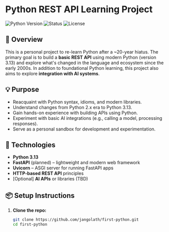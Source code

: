 # Python REST API Learning Project

![Python Version](https://img.shields.io/badge/python-3.13-blue.svg)
![Status](https://img.shields.io/badge/status-experimental-orange.svg)
![License](https://img.shields.io/badge/license-MIT-lightgrey.svg)

## 📘 Overview

This is a personal project to re-learn Python after a ~20-year hiatus. The primary goal is to build a **basic REST API** using modern Python (version 3.13) and explore what's changed in the language and ecosystem since the early 2000s. In addition to foundational Python learning, this project also aims to explore **integration with AI systems**.

## 💡 Purpose

- Reacquaint with Python syntax, idioms, and modern libraries.
- Understand changes from Python 2.x era to Python 3.13.
- Gain hands-on experience with building APIs using Python.
- Experiment with basic AI integrations (e.g., calling a model, processing responses).
- Serve as a personal sandbox for development and experimentation.

## 🚀 Technologies

- **Python 3.13**
- **FastAPI** (planned) – lightweight and modern web framework
- **Uvicorn** – ASGI server for running FastAPI apps
- **HTTP-based REST API** principles
- [Optional] **AI APIs** or libraries (TBD)

## 📦 Setup Instructions

1. **Clone the repo:**

   ```bash
   git clone https://github.com/jangolath/first-python.git
   cd first-python
